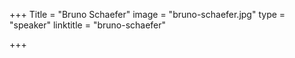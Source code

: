 +++
Title = "Bruno Schaefer"
image = "bruno-schaefer.jpg"
type = "speaker"
linktitle = "bruno-schaefer"

+++

